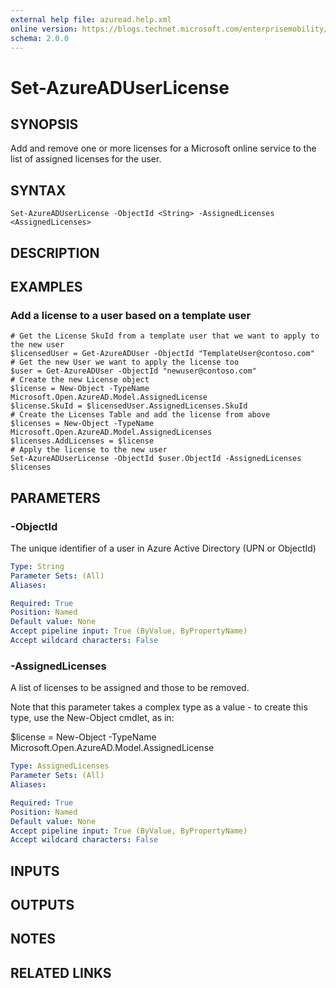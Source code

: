 ```yaml
---
external help file: azuread.help.xml
online version: https://blogs.technet.microsoft.com/enterprisemobility/2016/07/18/azuread-certificate-based-authentication-for-ios-and-android-now-in-preview/
schema: 2.0.0
---
```


# Set-AzureADUserLicense

## SYNOPSIS
Add and remove one or more licenses for a Microsoft online service to the list of assigned licenses for the user.

## SYNTAX

```
Set-AzureADUserLicense -ObjectId <String> -AssignedLicenses <AssignedLicenses>
```

## DESCRIPTION

## EXAMPLES

### Add a license to a user based on a template user
```
# Get the License SkuId from a template user that we want to apply to the new user 
$licensedUser = Get-AzureADUser -ObjectId "TemplateUser@contoso.com"  
# Get the new User we want to apply the license too 
$user = Get-AzureADUser -ObjectId "newuser@contoso.com"  
# Create the new License object 
$license = New-Object -TypeName Microsoft.Open.AzureAD.Model.AssignedLicense 
$license.SkuId = $licensedUser.AssignedLicenses.SkuId 
# Create the Licenses Table and add the license from above 
$licenses = New-Object -TypeName Microsoft.Open.AzureAD.Model.AssignedLicenses 
$licenses.AddLicenses = $license 
# Apply the license to the new user 
Set-AzureADUserLicense -ObjectId $user.ObjectId -AssignedLicenses $licenses
```

## PARAMETERS

### -ObjectId
The unique identifier of a user in Azure Active Directory (UPN or ObjectId)

```yaml
Type: String
Parameter Sets: (All)
Aliases: 

Required: True
Position: Named
Default value: None
Accept pipeline input: True (ByValue, ByPropertyName)
Accept wildcard characters: False
```

### -AssignedLicenses
A list of licenses to be assigned and those to be removed.

Note that this parameter takes a complex type as a value - to create this type, use the New-Object cmdlet, as in:

$license = New-Object -TypeName Microsoft.Open.AzureAD.Model.AssignedLicense

```yaml
Type: AssignedLicenses
Parameter Sets: (All)
Aliases: 

Required: True
Position: Named
Default value: None
Accept pipeline input: True (ByValue, ByPropertyName)
Accept wildcard characters: False
```

## INPUTS

## OUTPUTS

## NOTES

## RELATED LINKS

